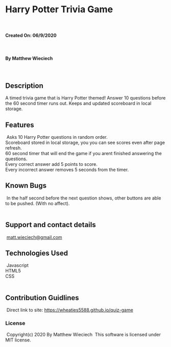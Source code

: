 # Harry Potter Trivia Game
​
#### Created On: 06/9/2020
​
#### By Matthew Wieciech
​
## Description
A timed trivia game that is Harry Potter themed! Answer 10 questions before the 60 second timer runs out. Keeps and updated scoreboard in local storage.
​
## Features
​
Asks 10 Harry Potter questions in random order.  
​
Scoreboard stored in local storage, you you can see scores even after page refresh.    
​
60 second timer that will end the game if you arent finished answering the questions.   
​
Every correct answer add 5 points to score.  
​
Every incorrect answer removes 5 seconds from the timer.
​
## Known Bugs
​
In the half second before the next question shows, other buttons are able to be pushed. (With no affect).  
​
## Support and contact details
​
matt.wieciech@gmail.com
​
## Technologies Used
​
Javascript  
HTML5  
CSS  
​
## Contribution Guidlines 
​
Direct link to site:
https://wheaties5588.github.io/quiz-game
​
### License
​
Copyright(c) 2020 By Matthew Wieciech
​
This software is licensed under MIT license.
